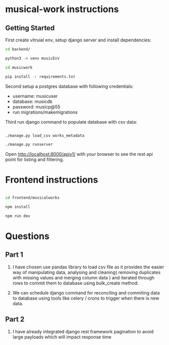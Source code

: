 # musical-work instructions

## Getting Started

First create vitruial env, setup django server and install dependencies:

```bash
cd backend/

python3 -m venv musicEnv

cd musicwork

pip install -r requirements.txt

```
Second setup a postgres database with following credentials:
- username: musicuser
- database: musicdb
- password: musicp@55
- run migrations/makemigrations

Third run django command to populate database with csv data:  
```bash

./manage.py load_csv works_metadata

./manage.py runserver

```

Open [http://localhost:8000/apiv1/](http://localhost:8000/apiv1) with your browser to see the rest api point for listing and filtering.


# Frontend instructions

```bash

cd frontend/musicalworks

npm install

npm run dev 
```

# Questions
## Part 1
1. I have chosen use  pandas library to load csv file as it provides the easier way of manipulating data, analysing and cleaning( removing duplicates with missing values and merging column data ) and iterated through rows to commit them to database using bulk_create method.

2. We can schedule django command for reconciling and commiting data to database using tools like celery / crons to trigger  when there is new data.


## Part 2 

1. I have already integrated django rest framework pagination to avoid large payloads which will impact response time 